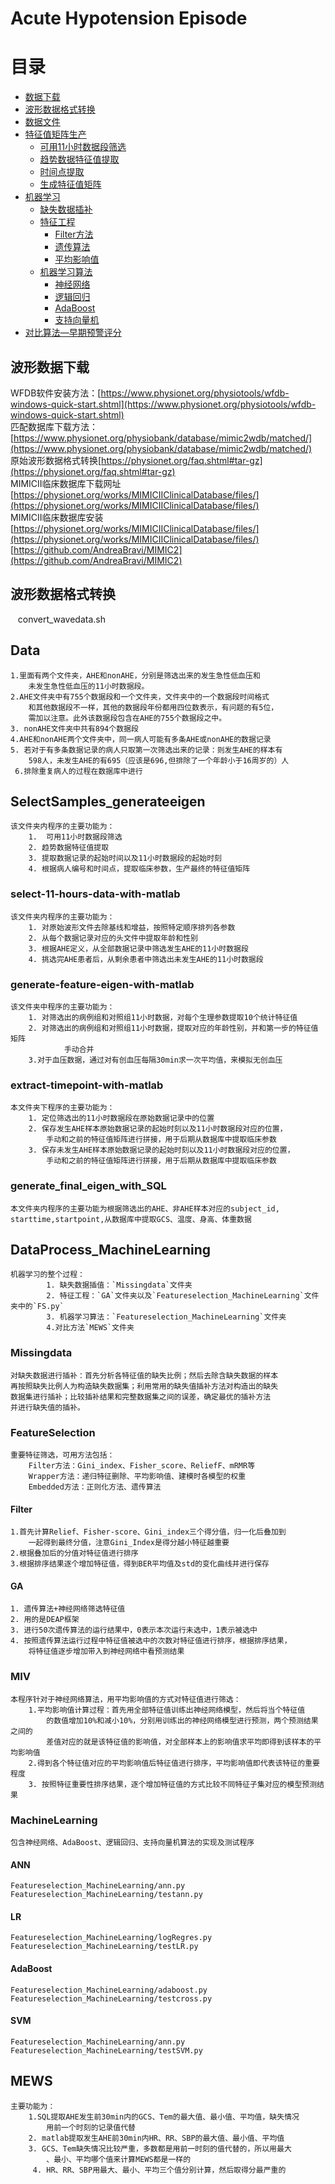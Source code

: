 
# Acute Hypotension Episode 
# 目录
* [数据下载](#波形数据下载 )  
* [波形数据格式转换](#波形数据格式转换)  
* [数据文件](#Data)
* [特征值矩阵生产](#SelectSamples_generateeigen)
    * [可用11小时数据段筛选](#select-11-hours-data-with-matlab)  
    * [趋势数据特征值提取](###generate-feature-eigen-with-matlab) 
    * [时间点提取](###extract-timepoint-with-matlab)
    * [生成特征值矩阵](###generate_final_eigen_with_SQL)
* [机器学习](##DataProcess_MachineLearning)
    * [缺失数据插补](###Missingdata)
    * [特征工程](###FeatureSelection)
        * [Filter方法](####Filter)  
        * [遗传算法](####GA)   
        * [平均影响值](####MIV)
    * [机器学习算法](###MachineLearning)  
        * [神经网络](####ANN)
        * [逻辑回归](####LR)
        * [AdaBoost](####AdaBoost)
        * [支持向量机](####SVM)    
* [对比算法—早期预警评分](##MEWS)

## 波形数据下载  
WFDB软件安装方法：[https://www.physionet.org/physiotools/wfdb-windows-quick-start.shtml](https://www.physionet.org/physiotools/wfdb-windows-quick-start.shtml) <br>
匹配数据库下载方法：[https://www.physionet.org/physiobank/database/mimic2wdb/matched/](https://www.physionet.org/physiobank/database/mimic2wdb/matched/) <br>
原始波形数据格式转换[https://physionet.org/faq.shtml#tar-gz](https://physionet.org/faq.shtml#tar-gz)<br>
MIMICII临床数据库下载网址[https://physionet.org/works/MIMICIIClinicalDatabase/files/](https://physionet.org/works/MIMICIIClinicalDatabase/files/)<br>
MIMICII临床数据库安装[https://physionet.org/works/MIMICIIClinicalDatabase/files/](https://physionet.org/works/MIMICIIClinicalDatabase/files/)<br>
[https://github.com/AndreaBravi/MIMIC2](https://github.com/AndreaBravi/MIMIC2)

## 波形数据格式转换  
    convert_wavedata.sh


## Data  
    1.里面有两个文件夹，AHE和nonAHE，分别是筛选出来的发生急性低血压和
        未发生急性低血压的11小时数据段。
    2.AHE文件夹中有755个数据段和一个文件夹，文件夹中的一个数据段时间格式
        和其他数据段不一样，其他的数据段年份都用四位数表示，有问题的有5位，
        需加以注意。此外该数据段包含在AHE的755个数据段之中。
    3. nonAHE文件夹中共有894个数据段
    4.AHE和nonAHE两个文件夹中，同一病人可能有多条AHE或nonAHE的数据记录
    5. 若对于有多条数据记录的病人只取第一次筛选出来的记录：则发生AHE的样本有
        598人，未发生AHE的有695（应该是696,但排除了一个年龄小于16周岁的）人
     6.排除重复病人的过程在数据库中进行
        
## SelectSamples_generateeigen
    该文件夹内程序的主要功能为：  
        1.  可用11小时数据段筛选
        2. 趋势数据特征值提取
        3. 提取数据记录的起始时间以及11小时数据段的起始时刻
        4. 根据病人编号和时间点，提取临床参数，生产最终的特征值矩阵

### select-11-hours-data-with-matlab
    该文件夹内程序的主要功能为：  
        1. 对原始波形文件去除基线和增益，按照特定顺序排列各参数
        2. 从每个数据记录对应的头文件中提取年龄和性别
        3. 根据AHE定义，从全部数据记录中筛选发生AHE的11小时数据段
        4. 挑选完AHE患者后，从剩余患者中筛选出未发生AHE的11小时数据段
        
        
### generate-feature-eigen-with-matlab
    该文件夹中程序的主要功能为：
        1. 对筛选出的病例组和对照组11小时数据，对每个生理参数提取10个统计特征值
        2. 对筛选出的病例组和对照组11小时数据，提取对应的年龄性别，并和第一步的特征值矩阵
                手动合并
        3.对于血压数据，通过对有创血压每隔30min求一次平均值，来模拟无创血压 
        
### extract-timepoint-with-matlab
    本文件夹下程序的主要功能为：
        1. 定位筛选出的11小时数据段在原始数据记录中的位置
        2. 保存发生AHE样本原始数据记录的起始时刻以及11小时数据段对应的位置，
            手动和之前的特征值矩阵进行拼接，用于后期从数据库中提取临床参数
        3. 保存未发生AHE样本原始数据记录的起始时刻以及11小时数据段对应的位置，
            手动和之前的特征值矩阵进行拼接，用于后期从数据库中提取临床参数
            
### generate_final_eigen_with_SQL
    本文件夹内程序的主要功能为根据筛选出的AHE、非AHE样本对应的subject_id,  
    starttime,startpoint,从数据库中提取GCS、温度、身高、体重数据
    
## DataProcess_MachineLearning
    机器学习的整个过程：  
            1. 缺失数据插值：`Missingdata`文件夹  
            2. 特征工程：`GA`文件夹以及`Featureselection_MachineLearning`文件夹中的`FS.py`  
            3. 机器学习算法：`Featureselection_MachineLearning`文件夹  
            4.对比方法`MEWS`文件夹
            
### Missingdata
    对缺失数据进行插补：首先分析各特征值的缺失比例；然后去除含缺失数据的样本
    再按照缺失比例人为构造缺失数据集；利用常用的缺失值插补方法对构造出的缺失
    数据集进行插补；比较插补结果和完整数据集之间的误差，确定最优的插补方法
    并进行缺失值的插补。
    
### FeatureSelection
    重要特征筛选，可用方法包括：
        Filter方法：Gini_index、Fisher_score、ReliefF、mRMR等
        Wrapper方法：递归特征删除、平均影响值、建模时各模型的权重
        Embedded方法：正则化方法、遗传算法
        
#### Filter
    1.首先计算Relief、Fisher-score、Gini_index三个得分值，归一化后叠加到
        一起得到最终分值，注意Gini_Index是得分越小特征越重要
    2.根据叠加后的分值对特征值进行排序
    3.根据排序结果逐个增加特征值，得到BER平均值及std的变化曲线并进行保存
    
#### GA
    1. 遗传算法+神经网络筛选特征值
    2. 用的是DEAP框架
    3. 进行50次遗传算法的运行结果中，0表示本次运行未选中，1表示被选中
    4. 按照遗传算法运行过程中特征值被选中的次数对特征值进行排序，根据排序结果，
        将特征值逐步增加带入到神经网络中看预测结果
### MIV 
    本程序针对于神经网络算法，用平均影响值的方式对特征值进行筛选：
        1.平均影响值计算过程：首先用全部特征值训练出神经网络模型，然后将当个特征值
            的数值增加10%和减小10%，分别用训练出的神经网络模型进行预测，两个预测结果之间的
            差值对应的就是该特征值的影响值，对全部样本上的影响值求平均即得到该样本的平均影响值
        2.得到各个特征值对应的平均影响值后特征值进行排序，平均影响值即代表该特征的重要程度
        3. 按照特征重要性排序结果，逐个增加特征值的方式比较不同特征子集对应的模型预测结果
    
### MachineLearning
    包含神经网络、AdaBoost、逻辑回归、支持向量机算法的实现及测试程序
    
#### ANN
    Featureselection_MachineLearning/ann.py
    Featureselection_MachineLearning/testann.py
    
#### LR
    Featureselection_MachineLearning/logRegres.py
    Featureselection_MachineLearning/testLR.py
    
#### AdaBoost
    Featureselection_MachineLearning/adaboost.py
    Featureselection_MachineLearning/testcross.py
    
#### SVM
    Featureselection_MachineLearning/ann.py
    Featureselection_MachineLearning/testSVM.py
            
## MEWS
    主要功能为：
        1.SQL提取AHE发生前30min内的GCS、Tem的最大值、最小值、平均值，缺失情况
            用前一个时刻的记录值代替
        2. matlab提取发生AHE前30min内HR、RR、SBP的最大值、最小值、平均值
        3. GCS、Tem缺失情况比较严重，多数都是用前一时刻的值代替的，所以用最大
            、最小、平均哪个值来计算MEWS都是一样的
         4. HR、RR、SBP用最大、最小、平均三个值分别计算，然后取得分最严重的

